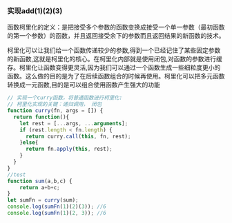 ### 实现add(1)(2)(3)

函数柯里化的定义：是把接受多个参数的函数变换成接受一个单一参数（最初函数的第一个参数）的函数，并且返回接受余下的参数而且返回结果的新函数的技术。

柯里化可以让我们给一个函数传递较少的参数,得到一个已经记住了某些固定参数的新函数,这就是柯里化的核心。在柯里化内部就是使用闭包,对函数的参数进行缓存。柯里化让函数变得更灵活,因为我们可以通过一个函数生成一些细粒度更小的函数。这么做的目的是为了在后续函数组合的时候再使用。柯里化可以把多元函数转换成一元函数,目的是可以组合使用函数产生强大的功能

```js
// 实现一个curry函数，将普通函数进行柯里化:
// 柯里化实现的关键：递归调用， 闭包
function curry(fn, args = []) {
  return function(){
    let rest = [...args, ...arguments];
    if (rest.length < fn.length) {
      return curry.call(this, fn, rest);
    }else{
      return fn.apply(this, rest);
    }
  }
}
//test
function sum(a,b,c) {
    return a+b+c;
}
let sumFn = curry(sum);
console.log(sumFn(1)(2)(3)); //6
console.log(sumFn(1)(2, 3)); //6
```
